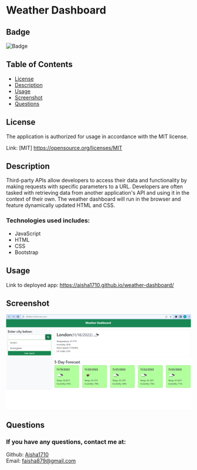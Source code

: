 # Weather Dashboard

## Badge

![Badge](http://img.shields.io/badge/license-MIT-blue.png)
<br>

## Table of Contents

- [License](#license)
- [Description](#description)
- [Usage](#usage)
- [Screenshot](#screenshot)
- [Questions](#questions)

## License

The application is authorized for usage in accordance with the MIT license.

Link: [MIT] https://opensource.org/licenses/MIT

## Description

Third-party APIs allow developers to access their data and functionality by making requests with specific parameters to a URL. Developers are often tasked with retrieving data from another application's API and using it in the context of their own. The weather dashboard will run in the browser and feature dynamically updated HTML and CSS.

### Technologies used includes:

- JavaScript
- HTML
- CSS
- Bootstrap

## Usage

Link to deployed app: https://aisha1710.github.io/weather-dashboard/

## Screenshot

![The weather app includes a search option, a list of cities, and a five-day forecast and current weather conditions for Atlanta.](</Assets/images/Screenshot%20(9).png>)

## Questions

### If you have any questions, contact me at:

Github: [Aisha1710](https://github.com/Aisha1710)
<br>
Email: faisha879@gmail.com
